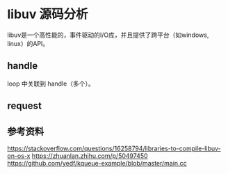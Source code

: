 # libuv 源码分析
libuv是一个高性能的，事件驱动的I/O库，并且提供了跨平台（如windows, linux）的API。

## handle
loop 中关联到 handle（多个）。

## request


## 参考资料  
https://stackoverflow.com/questions/16258794/libraries-to-compile-libuv-on-os-x
https://zhuanlan.zhihu.com/p/50497450
https://github.com/yedf/kqueue-example/blob/master/main.cc